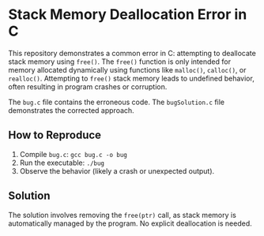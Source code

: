 # Stack Memory Deallocation Error in C
This repository demonstrates a common error in C: attempting to deallocate stack memory using `free()`. The `free()` function is only intended for memory allocated dynamically using functions like `malloc()`, `calloc()`, or `realloc()`.  Attempting to `free()` stack memory leads to undefined behavior, often resulting in program crashes or corruption.

The `bug.c` file contains the erroneous code. The `bugSolution.c` file demonstrates the corrected approach.

## How to Reproduce
1. Compile `bug.c`:
   `gcc bug.c -o bug`
2. Run the executable:
   `./bug`
3. Observe the behavior (likely a crash or unexpected output).

## Solution
The solution involves removing the `free(ptr)` call, as stack memory is automatically managed by the program. No explicit deallocation is needed.